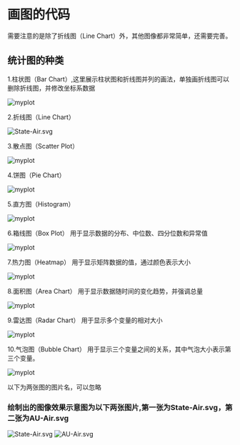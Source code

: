 # 画图的代码   
需要注意的是除了折线图（Line Chart）外，其他图像都非常简单，还需要完善。
## 统计图的种类
1.柱状图（Bar Chart）,这里展示柱状图和折线图并列的画法，单独画折线图可以删除折线图，并修改坐标系数据  

![myplot](https://github.com/user-attachments/assets/ddf2aeca-47e8-4aa7-858c-5401fe1d3588)

2.折线图（Line Chart）  

![State-Air.svg](https://s2.loli.net/2024/12/11/NyQUmtWhrC9ReDO.png)

3.散点图（Scatter Plot）  

![myplot](https://github.com/user-attachments/assets/5acce138-a5e3-470c-93a4-fc56695ca6d0)

4.饼图（Pie Chart）  

![myplot](https://github.com/user-attachments/assets/3f360c79-ecd3-44de-bebb-658785319b55)

5.直方图（Histogram）  

![myplot](https://github.com/user-attachments/assets/614ec1ff-7986-4cfd-bf36-d70d5b3b45c0)

6.箱线图（Box Plot） 用于显示数据的分布、中位数、四分位数和异常值  

![myplot](https://github.com/user-attachments/assets/4e6600da-2df7-4061-8c8c-9bc01f7855ca)

7.热力图（Heatmap）  用于显示矩阵数据的值，通过颜色表示大小  

![myplot](https://github.com/user-attachments/assets/fba53a0d-1956-449a-b244-adeb317c7dfb)

8.面积图（Area Chart）  用于显示数据随时间的变化趋势，并强调总量  

![myplot](https://github.com/user-attachments/assets/6f2b169f-58e2-40e2-97e9-e30ad8987ebb)

9.雷达图（Radar Chart）  用于显示多个变量的相对大小 

![myplot](https://github.com/user-attachments/assets/834e238b-dd0f-4eae-8b6a-755671c97e71)

10.气泡图（Bubble Chart）  用于显示三个变量之间的关系，其中气泡大小表示第三个变量。  

![myplot](https://github.com/user-attachments/assets/50ac9405-899c-4ac1-be14-682d0622913f)


以下为两张图的图片名，可以忽略
### 绘制出的图像效果示意图为以下两张图片,第一张为State-Air.svg，第二张为AU-Air.svg
![State-Air.svg](https://s2.loli.net/2024/12/11/NyQUmtWhrC9ReDO.png)
![AU-Air.svg](https://s2.loli.net/2024/12/11/NyQUmtWhrC9ReDO.png)
